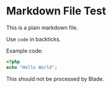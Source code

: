 # Markdown File Test

This is a plain markdown file.

Use `code` in backticks.

Example code:
```php
<?php
echo "Hello World";
```

This should not be processed by Blade.
